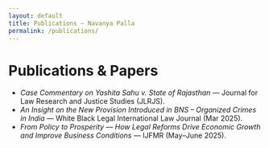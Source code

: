 ```yaml
---
layout: default
title: Publications — Navanya Palla
permalink: /publications/
---
```


# Publications & Papers

- *Case Commentary on Yashita Sahu v. State of Rajasthan* — Journal for Law Research and Justice Studies (JLRJS).
- *An Insight on the New Provision Introduced in BNS – Organized Crimes in India* — White Black Legal International Law Journal (Mar 2025).
- *From Policy to Prosperity — How Legal Reforms Drive Economic Growth and Improve Business Conditions* — IJFMR (May–June 2025).
